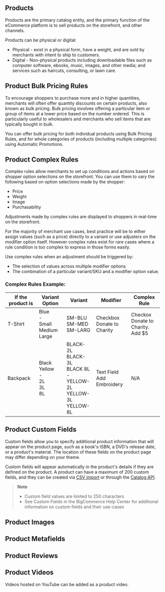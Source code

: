 ## Products
Products are the primary catalog entity, and the primary function of the eCommerce platform is to sell products on the storefront, and other channels.

Products can be physical or digital:
* Physical - exist in a physical form, have a weight, and are sold by merchants with intent to ship to customers.
* Digital - Non-physical products including downloadable files such as computer software, ebooks, music, images, and other media; and services such as haircuts, consulting, or lawn care.

## Product Bulk Pricing Rules

To encourage shoppers to purchase more and in higher quantities, merchants will often offer quantity discounts on certain products, also known as bulk pricing. Bulk pricing involves offering a particular item or group of items at a lower price based on the number ordered. This is particularly useful to wholesalers and merchants who sell items that are typically bought in bulk.

You can offer bulk pricing for both individual products using Bulk Pricing Rules, and for whole categories of products (including multiple categories) using Automatic Promotions.

## Product Complex Rules

Complex rules allow merchants to set up conditions and actions based on shopper option selections on the storefront. You can use them to vary the following based on option selections made by the shopper:
* Price
* Weight
* Image
* Purchasability

Adjustments made by complex rules are displayed to shoppers in real-time on the storefront.

For the majority of merchant use cases, best practice will be to either assign values (such as a price) directly to a variant or use adjusters on the modifier option itself. However complex rules exist for rare cases where a rule condition is too complex to express in those forms easily.

Use complex rules when an adjustment should be triggered by:

* The selection of values across multiple modifier options
* The combination of a particular variant/SKU and a modifier option value.

### Complex Rules Example:

| If the product is | Variant Option | Variant |Modifier | Complex Rule |
| -- | -- | -- | -- | -- |
| T-Shirt | Blue<br>-<br> Small<br> Medium<br> Large| SM-BLU<br> SM-MED <br> SM-LARG| Checkbox<br>Donate to Charity| Checkox<br> Donate to Charity.<br> Add $5
| Backpack | Black<br>Yellow<br>-<br>2L <br> 3L<br> 8L |BLACK-2L<br>BLACK-3L<br>BLACK 8L<br>-<br>YELLOW-2L<br>YELLOW-3L<br>YELLOW-8L| Text Field<br> Add Embroidery| N/A|


## Product Custom Fields

Custom fields allow you to specify additional product information that will appear on the product page, such as a book's ISBN, a DVD's release date, or a product's material. The location of these fields on the product page may differ depending on your theme.

Custom fields will appear automatically in the product's details if they are defined on the product. A product can have a maximum of 200 custom fields, and they can be created via [CSV import](https://support.bigcommerce.com/s/article/Importing-Exporting-Products?) or through the [Catalog API](https://developer.bigcommerce.com/api-reference/catalog/catalog-api/product-custom-fields/createcustomfield).

> **Note** 
> * Custom field values are limited to 250 characters
> * See Custom Fields in the BigCommerce Help Center for additional information on custom fields and their use-cases

## Product Images

## Product Metafields

## Product Reviews

## Product Videos

Videos hosted on YouTube can be added as a product video. 